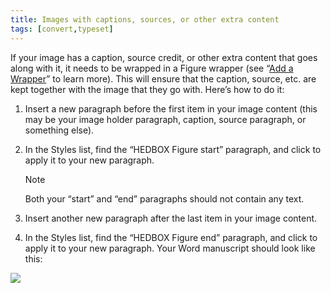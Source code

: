 ```yaml
---
title: Images with captions, sources, or other extra content
tags: [convert,typeset]
---
```

 
<html><body><section data-type="chapter" class="hsecchapter" data-hederis-type="hsecchapter" id="images-with-captions-etc" data-pi-attrs="id: images-with-captions-etc; data-tags: convert,typeset;" role="doc-chapter" data-tags="convert,typeset" data-author-name=" " data-book-title=" " title="Images with captions, sources, or other extra content"><p class="hblkp" data-hederis-type="hblkp" id="pCqLlZg5v">If your image has a caption, source credit, or other extra content that goes along with it, it needs to be wrapped in a Figure wrapper (see &#8220;<a href="{% link _docs/add-a-wrapper.md %}" data-hederis-type="hspana" id="pSCGtOspL"><span class="Hyperlink" data-hederis-type="hspnspan" id="pw7f7XuF1">Add a Wrapper</span></a>&#8221; to learn more). This will ensure that the caption, source, etc. are kept together with the image that they go with. Here&#8217;s how to do it:</p><ol class="hwprnumlist" data-hederis-type="hwprnumlist" id="pKocmlf2L"><li class="hblkoli" data-hederis-type="hblkoli" id="liPP1l74ZG"><p class="hblkoli" data-hederis-type="hblklip" id="pq0g9UgHx">Insert a new paragraph before the first item in your image content (this may be your image holder paragraph, caption, source paragraph, or something else).</p></li><li class="hblkoli" data-hederis-type="hblkoli" id="liqagUEjqA"><p class="hblkoli" data-hederis-type="hblklip" id="pdNffvql0">In the Styles list, find the &#8220;HEDBOX Figure start&#8221; paragraph, and click to apply it to your new paragraph.</p><aside class="hwprbox box" data-hederis-type="hwprbox" id="pCJKrUwUh" data-type="sidebar"><p class="hblktype" data-hederis-type="hblktype" id="pyElcjkFB">Note</p><p class="hblkp" data-hederis-type="hblkp" id="pYiE74aWB">Both your &#8220;start&#8221; and &#8220;end&#8221; paragraphs should not contain any text.</p></aside></li><li class="hblkoli" data-hederis-type="hblkoli" id="linsron5xi"><p class="hblkoli" data-hederis-type="hblklip" id="p4guMI5Oo">Insert another new paragraph after the last item in your image content.</p></li><li class="hblkoli" data-hederis-type="hblkoli" id="liuBui2lZb"><p class="hblkoli" data-hederis-type="hblklip" id="p3Vk5SNCB">In the Styles list, find the &#8220;HEDBOX Figure end&#8221; paragraph, and click to apply it to your new paragraph. Your Word manuscript should look like this:</p></li></ol><img data-hederis-type="hblkimg" class="hblkimg" id="pzCt0XULD" src="image_2.png" data-img-src="image_2.png"/></section></body></html>
